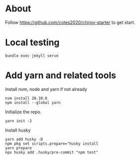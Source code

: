 # About 

Follow https://github.com/cotes2020/chirpy-starter to get start.

# Local testing
```
bundle exec jekyll serve
```

# Add yarn and related tools
Install nvm, node and yarn if not already 
```
nvm install 20.10.0
npm install --global yarn
```

Initialize the repo.
```
yarn init -2
```

Install husky
```
yarn add husky -D
npm pkg set scripts.prepare="husky install
yarn prepare
npx husky add .husky/pre-commit "npm test"
```
